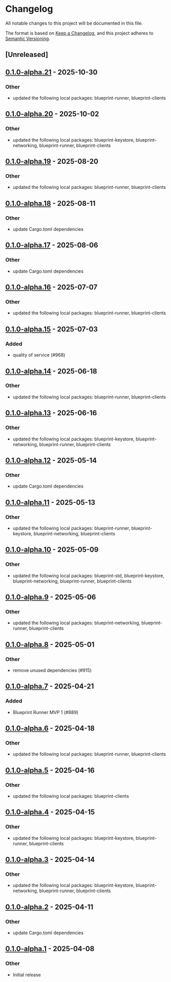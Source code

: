 # Changelog

All notable changes to this project will be documented in this file.

The format is based on [Keep a Changelog](https://keepachangelog.com/en/1.0.0/),
and this project adheres to [Semantic Versioning](https://semver.org/spec/v2.0.0.html).

## [Unreleased]

## [0.1.0-alpha.21](https://github.com/tangle-network/blueprint/compare/blueprint-contexts-v0.1.0-alpha.20...blueprint-contexts-v0.1.0-alpha.21) - 2025-10-30

### Other

- updated the following local packages: blueprint-runner, blueprint-clients

## [0.1.0-alpha.20](https://github.com/tangle-network/blueprint/compare/blueprint-contexts-v0.1.0-alpha.19...blueprint-contexts-v0.1.0-alpha.20) - 2025-10-02

### Other

- updated the following local packages: blueprint-keystore, blueprint-networking, blueprint-runner, blueprint-clients

## [0.1.0-alpha.19](https://github.com/tangle-network/blueprint/compare/blueprint-contexts-v0.1.0-alpha.18...blueprint-contexts-v0.1.0-alpha.19) - 2025-08-20

### Other

- updated the following local packages: blueprint-runner, blueprint-clients

## [0.1.0-alpha.18](https://github.com/tangle-network/blueprint/compare/blueprint-contexts-v0.1.0-alpha.17...blueprint-contexts-v0.1.0-alpha.18) - 2025-08-11

### Other

- update Cargo.toml dependencies

## [0.1.0-alpha.17](https://github.com/tangle-network/blueprint/compare/blueprint-contexts-v0.1.0-alpha.16...blueprint-contexts-v0.1.0-alpha.17) - 2025-08-06

### Other

- update Cargo.toml dependencies

## [0.1.0-alpha.16](https://github.com/tangle-network/blueprint/compare/blueprint-contexts-v0.1.0-alpha.15...blueprint-contexts-v0.1.0-alpha.16) - 2025-07-07

### Other

- updated the following local packages: blueprint-runner, blueprint-clients

## [0.1.0-alpha.15](https://github.com/tangle-network/blueprint/compare/blueprint-contexts-v0.1.0-alpha.14...blueprint-contexts-v0.1.0-alpha.15) - 2025-07-03

### Added

- quality of service (#968)

## [0.1.0-alpha.14](https://github.com/tangle-network/blueprint/compare/blueprint-contexts-v0.1.0-alpha.13...blueprint-contexts-v0.1.0-alpha.14) - 2025-06-18

### Other

- updated the following local packages: blueprint-runner, blueprint-clients

## [0.1.0-alpha.13](https://github.com/tangle-network/blueprint/compare/blueprint-contexts-v0.1.0-alpha.12...blueprint-contexts-v0.1.0-alpha.13) - 2025-06-16

### Other

- updated the following local packages: blueprint-keystore, blueprint-networking, blueprint-runner, blueprint-clients

## [0.1.0-alpha.12](https://github.com/tangle-network/blueprint/compare/blueprint-contexts-v0.1.0-alpha.11...blueprint-contexts-v0.1.0-alpha.12) - 2025-05-14

### Other

- update Cargo.toml dependencies

## [0.1.0-alpha.11](https://github.com/tangle-network/blueprint/compare/blueprint-contexts-v0.1.0-alpha.10...blueprint-contexts-v0.1.0-alpha.11) - 2025-05-13

### Other

- updated the following local packages: blueprint-runner, blueprint-keystore, blueprint-networking, blueprint-clients

## [0.1.0-alpha.10](https://github.com/tangle-network/blueprint/compare/blueprint-contexts-v0.1.0-alpha.9...blueprint-contexts-v0.1.0-alpha.10) - 2025-05-09

### Other

- updated the following local packages: blueprint-std, blueprint-keystore, blueprint-networking, blueprint-runner, blueprint-clients

## [0.1.0-alpha.9](https://github.com/tangle-network/blueprint/compare/blueprint-contexts-v0.1.0-alpha.8...blueprint-contexts-v0.1.0-alpha.9) - 2025-05-06

### Other

- updated the following local packages: blueprint-networking, blueprint-runner, blueprint-clients

## [0.1.0-alpha.8](https://github.com/tangle-network/blueprint/compare/blueprint-contexts-v0.1.0-alpha.7...blueprint-contexts-v0.1.0-alpha.8) - 2025-05-01

### Other

- remove unused dependencies (#915)

## [0.1.0-alpha.7](https://github.com/tangle-network/blueprint/compare/blueprint-contexts-v0.1.0-alpha.6...blueprint-contexts-v0.1.0-alpha.7) - 2025-04-21

### Added

- Blueprint Runner MVP 1 (#889)

## [0.1.0-alpha.6](https://github.com/tangle-network/blueprint/compare/blueprint-contexts-v0.1.0-alpha.5...blueprint-contexts-v0.1.0-alpha.6) - 2025-04-18

### Other

- updated the following local packages: blueprint-runner, blueprint-clients

## [0.1.0-alpha.5](https://github.com/tangle-network/blueprint/compare/blueprint-contexts-v0.1.0-alpha.4...blueprint-contexts-v0.1.0-alpha.5) - 2025-04-16

### Other

- updated the following local packages: blueprint-clients

## [0.1.0-alpha.4](https://github.com/tangle-network/blueprint/compare/blueprint-contexts-v0.1.0-alpha.3...blueprint-contexts-v0.1.0-alpha.4) - 2025-04-15

### Other

- updated the following local packages: blueprint-keystore, blueprint-runner, blueprint-clients

## [0.1.0-alpha.3](https://github.com/tangle-network/blueprint/compare/blueprint-contexts-v0.1.0-alpha.2...blueprint-contexts-v0.1.0-alpha.3) - 2025-04-14

### Other

- updated the following local packages: blueprint-keystore, blueprint-networking, blueprint-runner, blueprint-clients

## [0.1.0-alpha.2](https://github.com/tangle-network/blueprint/compare/blueprint-contexts-v0.1.0-alpha.1...blueprint-contexts-v0.1.0-alpha.2) - 2025-04-11

### Other

- update Cargo.toml dependencies

## [0.1.0-alpha.1](https://github.com/tangle-network/blueprint/releases/tag/blueprint-contexts-v0.1.0-alpha.1) - 2025-04-08

### Other

- Initial release
